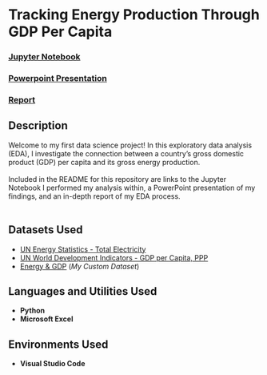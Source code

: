 <h1>Tracking Energy Production Through GDP Per Capita</h1>

 ### [Jupyter Notebook](https://github.com/eericson2005/Energy-vs-GDP/blob/25ceacea75c19c0f7557d52461a98215aa53b6e3/I-EDA%20Python%20Visualizations.ipynb)
 ### [Powerpoint Presentation](https://github.com/eericson2005/Energy-vs-GDP/blob/5f62b57975186f8daecda61b70efd18b3266571e/DASC_1003H_I-EDA_EthanEricson.pdf)
 ### [Report](https://github.com/eericson2005/Energy-vs-GDP/blob/8080b98ffe56514ed57963147ae615c3a3441a25/DASC_1003H-I-EDA_EthanEricson.pdf)
 
<h2>Description</h2>
Welcome to my first data science project! In this exploratory data analysis (EDA), I investigate the connection between a country’s gross domestic product (GDP) per capita and its gross energy production.<br/>
<br/>
Included in the README for this repository are links to the Jupyter Notebook I performed my analysis within, a PowerPoint presentation of my findings, and an in-depth report of my EDA process.<br/>
<br/>

<h2>Datasets Used</h2>

- [UN Energy Statistics - Total Electricity](https://data.un.org/Data.aspx?d=EDATA&f=cmID%3aEL%3btrID%3a01)
- [UN World Development Indicators - GDP per Capita, PPP](https://data.un.org/Data.aspx?d=WDI&f=Indicator_Code%3aNY.GDP.PCAP.PP.CD)
- [Energy & GDP](https://uark-my.sharepoint.com/:x:/g/personal/ericson_uark_edu/EcdUqT0jfUhDhaYRsJFZHAEBQzjTLlMRAQ8eeS40kxztnA?e=bkenCP) (<i>My Custom Dataset</i>)

<h2>Languages and Utilities Used</h2>

- <b>Python</b> 
- <b>Microsoft Excel</b>

<h2>Environments Used </h2>

- <b>Visual Studio Code</b>
